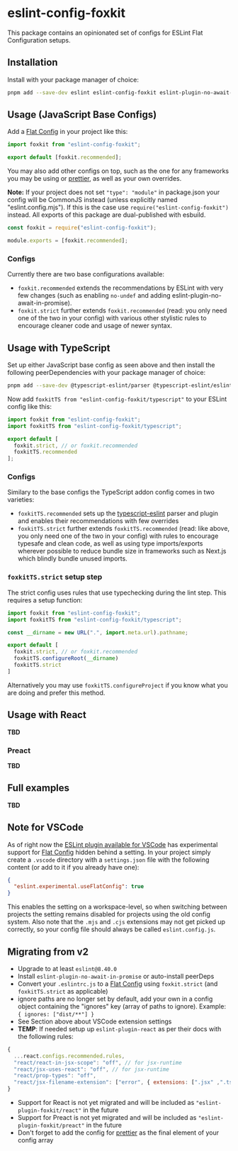 # eslint-config-foxkit

This package contains an opinionated set of configs for ESLint Flat Configuration setups.

## Installation

Install with your package manager of choice:

```bash
pnpm add --save-dev eslint eslint-config-foxkit eslint-plugin-no-await-in-promise
```

## Usage (JavaScript Base Configs)

Add a [Flat Config] in your project like this:

```js
import foxkit from "eslint-config-foxkit";

export default [foxkit.recommended];
```

You may also add other configs on top, such as the one for any frameworks you may be using or [prettier], as well as your own overrides.

**Note:** If your project does not set `"type": "module"` in package.json your config will be CommonJS instead (unless explicitly named "eslint.config.mjs"). If this is the case use `require("eslint-config-foxkit")` instead. All exports of this package are dual-published with esbuild.

```js
const foxkit = require("eslint-config-foxkit");

module.exports = [foxkit.recommended];
```

### Configs

Currently there are two base configurations available:

- `foxkit.recommended` extends the recommendations by ESLint with very few changes (such as enabling `no-undef` and adding eslint-plugin-no-await-in-promise).
- `foxkit.strict` further extends `foxkit.recommended` (read: you only need one of the two in your config) with various other stylistic rules to encourage cleaner code and usage of newer syntax.

## Usage with TypeScript

Set up either JavaScript base config as seen above and then install the following peerDependencies with your package manager of choice:

```bash
pnpm add --save-dev @typescript-eslint/parser @typescript-eslint/eslint-plugin
```

Now add `foxkitTS from "eslint-config-foxkit/typescript"` to your ESLint config like this:

```js
import foxkit from "eslint-config-foxkit";
import foxkitTS from "eslint-config-foxkit/typescript";

export default [
  foxkit.strict, // or foxkit.recommended
  foxkitTS.recommended
];
```

### Configs

Similary to the base configs the TypeScript addon config comes in two varieties:

- `foxkitTS.recommended` sets up the [typescript-eslint] parser and plugin and enables their recommendations with few overrides
- `foxkitTS.strict` further extends `foxkitTS.recommended` (read: like above, you only need one of the two in your config) with rules to encourage typesafe and clean code, as well as using type imports/exports wherever possible to reduce bundle size in frameworks such as Next.js which blindly bundle unused imports.

### `foxkitTS.strict` setup step

The strict config uses rules that use typechecking during the lint step. This requires a setup function:

```js
import foxkit from "eslint-config-foxkit";
import foxkitTS from "eslint-config-foxkit/typescript";

const __dirname = new URL(".", import.meta.url).pathname;

export default [
  foxkit.strict, // or foxkit.recommended
  foxkitTS.configureRoot(__dirname)
  foxkitTS.strict
]
```

Alternatively you may use `foxkitTS.configureProject` if you know what you are doing and prefer this method.

## Usage with React

**TBD**

### Preact

**TBD**

## Full examples

**TBD**

## Note for VSCode

As of right now the [ESLint plugin available for VSCode](https://marketplace.visualstudio.com/items?itemName=dbaeumer.vscode-eslint) has experimental support for [Flat Config] hidden behind a setting. In your project simply create a `.vscode` directory with a `settings.json` file with the following content (or add to it if you already have one):

```json
{
  "eslint.experimental.useFlatConfig": true
}
```

This enables the setting on a workspace-level, so when switching between projects the setting remains disabled for projects using the old config system. Also note that the `.mjs` and `.cjs` extensions may not get picked up correctly, so your config file should always be called `eslint.config.js`.

## Migrating from v2

- Upgrade to at least `eslint@8.40.0`
- Install `eslint-plugin-no-await-in-promise` or auto-install peerDeps
- Convert your `.eslintrc.js` to a [Flat Config] using `foxkit.strict` (and `foxkitTS.strict` as applicable)
- ignore paths are no longer set by default, add your own in a config object containing the "ignores" key (array of paths to ignore). Example: `{ ignores: ["dist/**"] }`
- See Section above about VSCode extension settings
- **TEMP**: If needed setup up `eslint-plugin-react` as per their docs with the following rules:

```js
{
  ...react.configs.recommended.rules,
  "react/react-in-jsx-scope": "off", // for jsx-runtime
  "react/jsx-uses-react": "off", // for jsx-runtime
  "react/prop-types": "off",
  "react/jsx-filename-extension": ["error", { extensions: [".jsx" ,".tsx"] }]
}
```

- Support for React is not yet migrated and will be included as `"eslint-plugin-foxkit/react"` in the future
- Support for Preact is not yet migrated and will be included as `"eslint-plugin-foxkit/preact"` in the future
- Don't forget to add the config for [prettier] as the final element of your config array

[Flat Config]: (https://eslint.org/docs/latest/use/configure/configuration-files-new)
[typescript-eslint]: (https://typescript-eslint.io/)
[prettier]: (https://www.npmjs.com/package/eslint-config-prettier)
